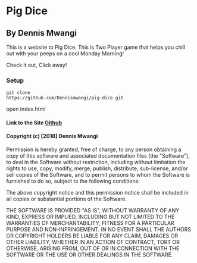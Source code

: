 # Pig Dice

## By Dennis Mwangi

This is a website to Pig Dice. This is Two Player game that helps you chill out  with your peeps on a cool Monday Morning! 

Check it out, Click away!

### Setup
```
git clone
https://github.com/Dennismwangi/pig-dice.git

```
open index.html


#### Link to the Site [Github](https://github.com/Dennismwangi/pig-dice)

#### Copyright (c) [2018] Dennis Mwangi

Permission is hereby granted, free of charge, to any person obtaining a copy of this software and associated documentation files (the "Software"), to deal in the Software without restriction, including without limitation the rights to use, copy, modify, merge, publish, distribute, sub-license, and/or sell copies of the Software, and to permit persons to whom the Software is furnished to do so, subject to the following conditions:

The above copyright notice and this permission notice shall be included in all copies or substantial portions of the Software.

 THE SOFTWARE IS PROVIDED "AS IS", WITHOUT WARRANTY OF ANY KIND, EXPRESS OR IMPLIED, INCLUDING BUT NOT LIMITED TO THE WARRANTIES OF MERCHANTABILITY, FITNESS FOR A PARTICULAR PURPOSE AND NON-INFRINGEMENT. IN NO EVENT SHALL THE AUTHORS OR COPYRIGHT HOLDERS BE LIABLE FOR ANY CLAIM, DAMAGES OR OTHER LIABILITY, WHETHER IN AN ACTION OF CONTRACT, TORT OR OTHERWISE, ARISING FROM, OUT OF OR IN CONNECTION WITH THE SOFTWARE OR THE USE OR OTHER DEALINGS IN THE SOFTWARE.
